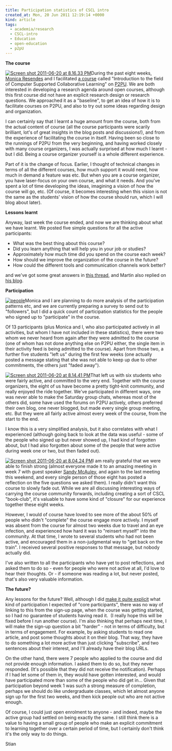 ```yaml
---
title: Participation statistics of CSCL intro
created_at: Mon, 20 Jun 2011 12:19:14 +0000
kind: article
tags:
  - academia/research
  - CSCL-intro
  - Education
  - open-education
  - p2pU
---
```


**The course**

[![](http://reganmian.net/blog/wp-content/uploads/2011/06/Screen-shot-2011-06-20-at-8.16.33-PM.png "Screen shot 2011-06-20 at 8.16.33 PM")](http://reganmian.net/blog/wp-content/uploads/2011/06/Screen-shot-2011-06-20-at-8.16.33-PM.png)During
the past eight weeks, [Monica Resendes](http://reganmian.net/monica) and
I facilitated [a
course](http://p2pu.org/en/groups/introduction-to-the-field-of-computer-supported-co/)
called "Introduction to the field of Computer Supported Collaborative
Learning" on [P2PU](http://p2pu.org). We are both interested in
developing a research agenda around open courses, although this first
course did not have an explicit research design or research questions.
We approached it as a "baseline", to get an idea of how it is to
facilitate courses on P2PU, and also to try out some ideas regarding
design and organization.

I can certainly say that I learnt a huge amount from the course, both
from the actual content of course (all the course participants were
scarily brilliant, lot's of great insights in the blog posts and
discussions!), and from the experience of facilitating the course in
itself. Having been so close to the runnings of P2PU from the very
beginning, and having worked closely with many course organizers, I was
actually surprised at how much I learnt - but I did. Being a course
organizer yourself is a whole different experience.

Part of it is the change of focus. Earlier, I thought of technical
changes in terms of all the different courses, how much support it would
need, how much in demand a feature was etc. But when you are a course
organizer, you have laser-focus on your own course, and what it needs.
And you've spent a lot of time developing the ideas, imagining a vision
of how the course will go, etc. (Of course, it becomes interesting when
this vision is not the same as the students' vision of how the course
should run, which I will blog about later).

**Lessons learnt**

Anyway, last week the course ended, and now we are thinking about what
we have learnt. We posted five simple questions for all the active
participants:

-   What was the best thing about this course?
-   Did you learn anything that will help you in your job or studies?
-   Approximately how much time did you spend on the course each week?
-   How should we improve the organization of the course in the future?
-   How could the different tools and communication channels work
  better?

and we've got some great answers in [this
thread](http://p2pu.org/en/groups/introduction-to-the-field-of-computer-supported-co/content/wk8-final-week-course-wrap-up-reflection),
and Martin also replied on [his
blog](http://kaffeikampala.blogspot.com/2011/06/intro-to-cscl.html).

**Participation**

[![](http://reganmian.net/blog/wp-content/uploads/2011/06/people.png "people")](http://reganmian.net/blog/wp-content/uploads/2011/06/people.png)Monica
and I are planning to do more analysis of the participation patterns
etc, and we are currently preparing a survey to send out to "followers",
but I did a quick count of participation statistics for the people who
signed up to "participate" in the course.

Of 13 participants (plus Monica and I, who also participated actively in
all activities, but whom I have not included in these statistics), there
were two whom we never heard from again after they were admitted to the
course (one of whom has not done anything else on P2PU either, the
single item in their activity feed is being admitted to the course).
Apart from those two, a further five students "left us" during the first
few weeks (one actually posted a message stating that she was not able
to keep up due to other commitments, the others just "faded away").

[![](http://reganmian.net/blog/wp-content/uploads/2011/06/Screen-shot-2011-06-20-at-8.14.41-PM.png "Screen shot 2011-06-20 at 8.14.41 PM")](http://reganmian.net/blog/wp-content/uploads/2011/06/Screen-shot-2011-06-20-at-8.14.41-PM.png)That
left us with six students who were fairly active, and committed to the
very end. Together with the course organizers, the eight of us have
become a pretty tight-knit community, and really enjoyed the ride
together. We've participated in different ways, one was never able to
make the Saturday group chats, whereas most of the others did, some have
used the forums on P2PU actively, others preferred their own blog, one
never blogged, but made every single group meeting, etc. But they were
all fairly active almost every week of the course, from the start to the
end.

I know this is a very simplified analysis, but it also correlates with
what I experienced (although going back to look at the data was useful -
some of the people who signed up but never showed up, I had kind of
forgotten about, but I had also forgotten about some of the people that
were active during week one or two, but then faded out).

[![](http://reganmian.net/blog/wp-content/uploads/2011/06/Screen-shot-2011-06-20-at-8.04.24-PM.png "Screen shot 2011-06-20 at 8.04.24 PM")](http://reganmian.net/blog/wp-content/uploads/2011/06/Screen-shot-2011-06-20-at-8.04.24-PM.png)I
am really grateful that we were able to finish strong (almost everyone
made it to an amazing meeting in week 7 with guest speaker [Sandy
McAuley](http://www.upei.ca/~amcauley/), and again to the last meeting
this weekend, and every single person of those eight has posted a
reflection on the five questions we asked them). I really didn't want
this course to slowly fade out. While we are all discussing interesting
ways of carrying the course community forwards, including creating a
sort of CSCL "book-club", it's valuable to have some kind of "closure"
for our experience together these eight weeks.

However, I would of course have loved to see more of the about 50% of
people who didn't "complete" the course engage more actively. I myself
was absent from the course for almost two weeks due to travel and an eye
infection, and experienced how hard it was to "reinsert myself" into the
community. At that time, I wrote to several students who had not been
active, and encouraged them in a non-judgmental way to "get back on the
train". I received several positive responses to that message, but
nobody actually did.

I've also written to all the participants who have yet to post
reflections, and asked them to do so - even for people who were not
active at all, I'd love to hear their thoughts. Or - if someone was
reading a lot, but never posted, that's also very valuable information.

**The future?**

Any lessons for the future? Well, although I did [make it quite
explicit](http://p2pu.org/en/groups/introduction-to-the-field-of-computer-supported-co/content/how-to-participate-in-this-class-2/)
what kind of participation I expected of "core participants", there was
no way of linking to this from the sign-up page, when the course was
getting started, so I had no guarantee of students having read it.  (I
really hope this will be fixed before I run another course). I'm also
thinking that perhaps next time, I will make the sign-up question a bit
"harder" - not in terms of difficulty, but in terms of engagement. For
example, by asking students to read one article, and post some thoughts
about it on their blog. That way, they have to do something a lot more
active than just clicking "subscribe", and two sentences about their
interest, and I'll already have their blog URLs.

On the other hand, there were 7 people who applied to the course and did
not provide enough information. I asked them to do so, but they never
responded. (It's possible that they did not receive the notification).
Perhaps if I had let some of them in, they would have gotten interested,
and would have participated more than some of the people who did get
in... Given that participation beyond week 1 was such a strong measure
of completion, perhaps we should do like undergraduate classes, which
let almost anyone sign up for the first two weeks, and then kick people
out who are not active enough.

Of course, I could just open enrolment to anyone - and indeed, maybe the
active group had settled on being exactly the same. I still think there
is a value to having a small group of people who make an explicit
commitment to learning together over a certain period of time, but I
certainly don't think it's the only way to do things.

Stian
